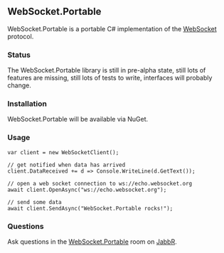 ## WebSocket.Portable

WebSocket.Portable is a portable C# implementation of 
the [WebSocket][1] protocol.

### Status

The WebSocket.Portable library is still in pre-alpha state, 
still lots of features are missing, still lots of tests to write, 
interfaces will probably change.

### Installation

WebSocket.Portable will be available via NuGet.

### Usage

    var client = new WebSocketClient();
	
	// get notified when data has arrived
	client.DataReceived += d => Console.WriteLine(d.GetText());

	// open a web socket connection to ws://echo.websocket.org
    await client.OpenAsync("ws://echo.websocket.org");

	// send some data
    await client.SendAsync("WebSocket.Portable rocks!");

### Questions

Ask questions in the [WebSocket.Portable][2] room on [JabbR][3].

[1]: http://www.rfc-editor.org/rfc/rfc6455.txt
[2]: https://jabbr.net/#/rooms/WebSocketPortable
[3]: https://jabbr.net/

